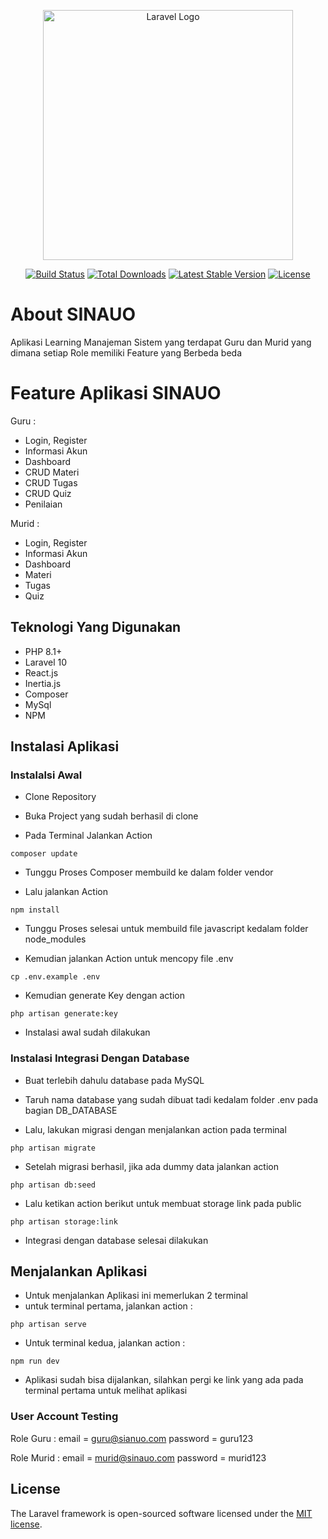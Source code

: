 <p align="center"><a href="https://laravel.com" target="_blank"><img src="https://raw.githubusercontent.com/laravel/art/master/logo-lockup/5%20SVG/2%20CMYK/1%20Full%20Color/laravel-logolockup-cmyk-red.svg" width="400" alt="Laravel Logo"></a></p>

<p align="center">
<a href="https://github.com/laravel/framework/actions"><img src="https://github.com/laravel/framework/workflows/tests/badge.svg" alt="Build Status"></a>
<a href="https://packagist.org/packages/laravel/framework"><img src="https://img.shields.io/packagist/dt/laravel/framework" alt="Total Downloads"></a>
<a href="https://packagist.org/packages/laravel/framework"><img src="https://img.shields.io/packagist/v/laravel/framework" alt="Latest Stable Version"></a>
<a href="https://packagist.org/packages/laravel/framework"><img src="https://img.shields.io/packagist/l/laravel/framework" alt="License"></a>
</p>

# About SINAUO

Aplikasi Learning Manajeman Sistem yang terdapat Guru dan Murid yang dimana setiap Role memiliki Feature yang Berbeda beda



# Feature Aplikasi SINAUO 
Guru : 
- Login, Register
- Informasi Akun
- Dashboard
- CRUD Materi
- CRUD Tugas
- CRUD Quiz
- Penilaian

Murid : 
- Login, Register
- Informasi Akun
- Dashboard
- Materi
- Tugas
- Quiz


## Teknologi Yang Digunakan

- PHP 8.1+
- Laravel 10
- React.js
- Inertia.js
- Composer
- MySql
- NPM

## Instalasi Aplikasi

### Instalalsi Awal
- Clone Repository 
- Buka Project yang sudah berhasil di clone

- Pada Terminal Jalankan Action 
```terminal
composer update
```
- Tunggu Proses Composer membuild ke dalam folder vendor 

- Lalu jalankan Action
```terminal
npm install
```
- Tunggu Proses selesai untuk membuild file javascript kedalam folder node_modules

- Kemudian jalankan Action untuk mencopy file .env
```terminal
cp .env.example .env
```

- Kemudian generate Key dengan action 
```terminal
php artisan generate:key
```
- Instalasi awal sudah dilakukan


### Instalasi Integrasi Dengan Database
- Buat terlebih dahulu database pada MySQL
- Taruh nama database yang sudah dibuat tadi kedalam folder .env pada bagian DB_DATABASE 

- Lalu, lakukan migrasi dengan menjalankan action pada terminal 
```terminal
php artisan migrate
```
- Setelah migrasi berhasil, jika ada dummy data jalankan action 
```terminal
php artisan db:seed
```
- Lalu ketikan action berikut untuk membuat storage link pada public
```terminal
php artisan storage:link
```

- Integrasi dengan database selesai dilakukan 


## Menjalankan Aplikasi 
- Untuk menjalankan Aplikasi ini memerlukan 2 terminal
- untuk terminal pertama, jalankan action : 
```terminal
php artisan serve
```

- Untuk terminal kedua, jalankan action : 
```terminal
npm run dev
```

- Aplikasi sudah bisa dijalankan, silahkan pergi ke link yang ada pada terminal pertama untuk melihat aplikasi



### User Account Testing

Role Guru : 
email = guru@sianuo.com
password = guru123

Role Murid : 
email = murid@sinauo.com
password = murid123

## License

The Laravel framework is open-sourced software licensed under the [MIT license](https://opensource.org/licenses/MIT).
